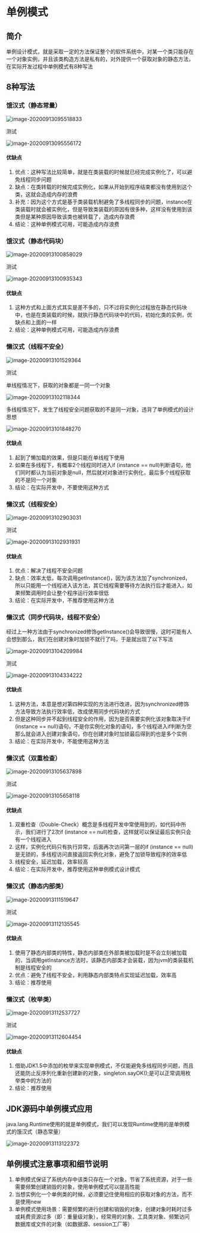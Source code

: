 # 单例模式

## 简介

单例设计模式，就是采取一定的方法保证整个的软件系统中，对某一个类只能存在一个对象实例，并且该类构造方法是私有的，对外提供一个获取对象的静态方法，在实际开发过程中单例模式有8种写法

## 8种写法

### 饿汉式（静态常量）

![image-20200913095518833](./images/image-20200913095518833.png)

测试

![image-20200913095556172](./images/image-20200913095556172.png)

#### 优缺点

1. 优点：这种写法比较简单，就是在类装载的时候就已经完成实例化了，可以避免线程同步问题
2. 缺点：在类转载的时候完成实例化，如果从开始到程序结束都没有使用到这个类，这就会造成内存的浪费
3. 补充：因为这个方式是基于类装载机制避免了多线程同步的问题，instance在类装载时就会被实例化，但是导致类装载的原因有很多种，这样没有使用到该类但是某种原因导致该类也被转载了，造成内存浪费
4. 结论：这种单例模式可用，可能造成内存浪费

### 饿汉式（静态代码块）

![image-20200913100858029](./images/image-20200913100858029.png)

测试

![image-20200913100935343](./images/image-20200913100935343.png)

#### 优缺点

1. 这种方式和上面方式其实是差不多的，只不过将实例化过程放在静态代码块中，也是在类装载的时候，就执行静态代码块中的代码，初始化类的实例，优缺点和上面的一样
2. 结论：这种单例模式可用，可能造成内存浪费

### 懒汉式（线程不安全）

![image-20200913101529364](./images/image-20200913101529364.png)

测试

单线程情况下，获取的对象都是一同一个对象

![image-20200913102118344](./images/image-20200913102118344.png)

多线程情况下，发生了线程安全问题获取的不是同一对象，违背了单例模式的设计思想

![image-20200913101848270](./images/image-20200913101848270.png)

#### 优缺点

1. 起到了懒加载的效果，但是只能在单线程下使用
2. 如果在多线程下，有概率2个线程同时进入if (instance == null)判断语句，他们同时都认为当前对象是null，然后就对对象进行实例化，最后多个线程获取的不是同一个对象
3. 结论：在实际开发中，不要使用这种方式

### 懒汉式（线程安全）

![image-20200913102903031](./images/image-20200913102903031.png)

测试

![image-20200913102931931](./images/image-20200913102931931.png)

#### 优缺点

1. 优点：解决了线程不安全问题
2. 缺点：效率太低，每次调用getInstance()，因为该方法加了synchronized，所以只能用一个线程进入该方法，其它线程需要等待方法执行后才能进入，如果频繁调用时会让整个程序运行效率很低
3. 结论：在实际开发中，不推荐使用这种方法

### 懒汉式（同步代码块，线程不安全）

经过上一种方法由于synchronized修饰getInstance()会导致很慢，这时可能有人会想到那么，我们在创建对象时加锁不就行了吗，于是就出现了以下写法

![image-20200913104209984](./images/image-20200913103633758.png)

测试

![image-20200913104334222](./images/image-20200913104334222.png)

#### 优缺点

1. 这种方法，本意是想对第四种实现的方法进行改进，因为synchronized修饰方法导致方法执行效率低，改成使用同步代码块的方式
2. 但是这种同步并不起到线程安全的作用，因为是否需要实例化该对象取决于if (instance == null)语句，不是你实例化对象的语句，多个线程进入if判断为空那么就会进入创建对象语句，你在创建对象时加锁最后得到的也是多个实例
3. 结论：在实际开发中，不能使用这种方法

### 懒汉式（双重检查）

![image-20200913105637898](./images/image-20200913105637898.png)

测试

![image-20200913105658118](./images/image-20200913105658118.png)

#### 优缺点

1. 双重检查（Double-Check）概念是多线程开发中常使用到的，如代码中所示，我们进行了2次if (instance == null)检查，这样就可以保证最后实例只会有一个线程进入
2. 这样，实例化代码只有执行异常，后面再次访问第一层的if (instance == null)是无锁的，多线程访问直接返回实例化对象，避免了加锁导致程序的效率低
3. 线程安全，延迟加载，效率较高
4. 结论：在实际开发中，推荐使用这种单例模式设计模式

### 懒汉式（静态内部类）

![image-20200913111519647](./images/image-20200913111519647.png)

测试

![image-20200913112135545](./images/image-20200913112135545.png)

#### 优缺点

1. 使用了静态内部类的特性，静态内部类在外部类被加载时是不会立刻被加载的，当调用getInstance方法时，该静态内部类才会装载，因为jvm的类装载机制是线程安全的
2. 优点：避免了线程不安全，利用静态内部类特点实现延迟加载，效率高
3. 结论：推荐使用

### 懒汉式（枚举类）

![image-20200913112537727](./images/image-20200913112537727.png)

测试

![image-20200913112604454](./images/image-20200913112604454.png)

#### 优缺点

1. 借助JDK1.5中添加的枚举来实现单例模式，不仅能避免多线程同步问题，而且还能防止反序列化重新创建新的对象，singleton.sayOK();是可以正常调用枚举类中的方法的
2. 结论：推荐使用

## JDK源码中单例模式应用

java.lang.Runtime使用的就是单例模式，我们可以发现Runtime使用的是单例模式的饿汉式（静态常量）

![image-20200913113122372](./images/image-20200913113040927.png)

## 单例模式注意事项和细节说明

1. 单例模式保证了系统内存中该类只存在一个对象，节省了系统资源，对于一些需要频繁创建销毁的对象，使用单例模式可以提高性能
2. 当想实例化一个单例类的时候，必须要记住使用相应的获取对象的方法，而不是使用new
3. 单例模式使用场景：需要频繁的进行创建和销毁的对象，创建对象时耗时过多或耗费资源过多（即：重量级对象），经常用的对象、工具类对象、频繁访问数据库或文件的对象（如数据源、session工厂等）